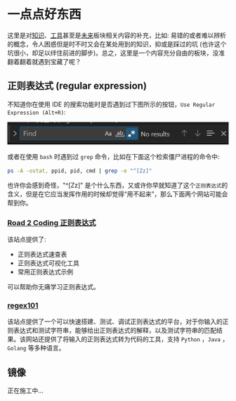 # 一点点好东西

这里是对[知识](./knowledge.md)、[工具](./tools.md)甚至是[未来](./future.md)板块相关内容的补充，比如: 易错的或者难以辨析的概念，令人困惑但是时不时又会在某处用到的知识，抑或是踩过的坑 (也许这个坑很小，却足以绊住前进的脚步)。总之，这里是一个内容充分自由的板块，没准翻着翻着就遇到宝藏了呢？

## 正则表达式 (regular expression)

不知道你在使用 IDE 的搜索功能时是否遇到过下图所示的按钮，`Use Regular Expression (Alt+R)`:

![vscode_find](./Attachments/vscode_find.png)

或者在使用 `bash` 时遇到过 `grep` 命令，比如在下面这个检索僵尸进程的命令中:

```bash
ps -A -ostat, ppid, pid, cmd | grep -e "^[Zz]"
```

也许你会感到奇怪，"^[Zz]" 是个什么东西，又或许你早就知道了这个`正则表达式`的含义，但是在它应当发挥作用的时候却觉得“用不起来”，那么下面两个网站可能会帮到你。

### [Road 2 Coding 正则表达式](https://www.r2coding.com/#/?id=正则表达式)

该站点提供了:

- 正则表达式速查表
- 正则表达式可视化工具
- 常用正则表达式示例

可以帮助你无痛学习正则表达式。

### [regex101](https://regex101.com/)

该站点提供了一个可以快速搭建、测试、调试正则表达式的平台，对于你输入的正则表达式和测试字符串，能够给出正则表达式的解释，以及测试字符串的匹配结果。该网站还提供了将输入的正则表达式转为代码的工具，支持 `Python` ，`Java` ，`Golang` 等多种语言。

## 镜像

正在施工中...
